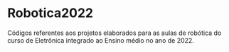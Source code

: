 # Robotica2022
Códigos referentes aos projetos elaborados para as aulas de robótica do curso de Eletrônica integrado ao Ensino médio no ano de 2022.  
